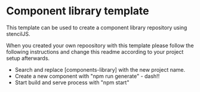 # Component library template
This template can be used to create a component library repository using stencilJS.

When you created your own repoository with this template please follow the following instructions and change this readme according to your project setup afterwards.

- Search and replace [components-library] with the new project name.
- Create a new component with "npm run generate" - dash!!
- Start build and serve process with "npm start"
